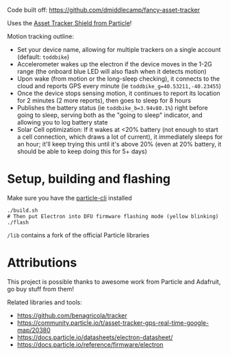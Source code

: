 Code built off: https://github.com/dmiddlecamp/fancy-asset-tracker

Uses the [Asset Tracker Shield from Particle](https://docs.particle.io/datasheets/kits/#electron-asset-tracker)!

Motion tracking outline:

- Set your device name, allowing for multiple trackers on a single account (default: `toddbike`)
- Accelerometer wakes up the electron if the device moves in the 1-2G range (the onboard blue LED will also flash when it detects motion)
- Upon wake (from motion or the long-sleep checking), it connects to the cloud and reports GPS every minute (ie `toddbike_g=40.53211,-40.23455`)
- Once the device stops sensing motion, it continues to report its location for 2 minutes (2 more reports), then goes to sleep for 8 hours
- Publishes the battery status (ie `toddbike_b=3.94v80.1%`) right before going to sleep, serving both as the "going to sleep" indicator, and allowing you to log battery state
- Solar Cell optimization: If it wakes at <20% battery (not enough to start a cell connection, which draws a lot of current), it immediately sleeps for an hour; it'll keep trying this until it's above 20% (even at 20% battery, it should be able to keep doing this for 5+ days)


Setup, building and flashing
===

Make sure you have the [particle-cli](https://github.com/spark/particle-cli) installed

```
./build.sh
# Then put Electron into DFU firmware flashing mode (yellow blinking)
./flash
```

`/lib` contains a fork of the official Particle libraries

Attributions
===

This project is possible thanks to awesome work from Particle and Adafruit, go buy stuff from them!

Related libraries and tools:

- https://github.com/benagricola/tracker
- https://community.particle.io/t/asset-tracker-gps-real-time-google-map/20380
- https://docs.particle.io/datasheets/electron-datasheet/
- https://docs.particle.io/reference/firmware/electron
